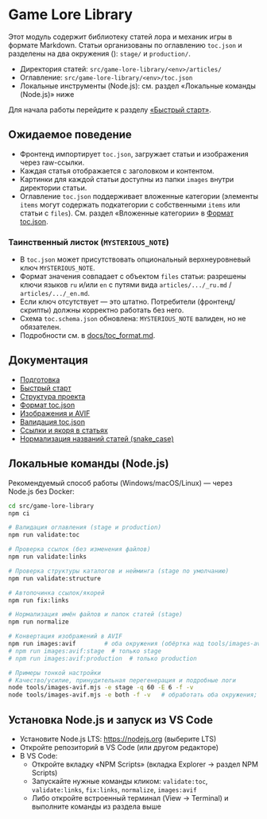 # Game Lore Library

Этот модуль содержит библиотеку статей лора и механик игры в формате Markdown. Статьи организованы по оглавлению `toc.json` и разделены на два окружения (<env>): `stage/` и `production/`.

- Директория статей: `src/game-lore-library/<env>/articles/`
- Оглавление: `src/game-lore-library/<env>/toc.json`
- Локальные инструменты (Node.js): см. раздел «Локальные команды (Node.js)» ниже

Для начала работы перейдите к разделу [«Быстрый старт»](docs/quickstart.md).

## Ожидаемое поведение

- Фронтенд импортирует `toc.json`, загружает статьи и изображения через raw-ссылки.
- Каждая статья отображается с заголовком и контентом.
- Картинки для каждой статьи доступны из папки `images` внутри директории статьи.
- Оглавление `toc.json` поддерживает вложенные категории (элементы `items` могут содержать подкатегории с собственными `items` или статьи с `files`). См. раздел «Вложенные категории» в [Формат toc.json](docs/toc_format.md).

### Таинственный листок (`MYSTERIOUS_NOTE`)

- В `toc.json` может присутствовать опциональный верхнеуровневый ключ `MYSTERIOUS_NOTE`.
- Формат значения совпадает с объектом `files` статьи: разрешены ключи языков `ru` и/или `en` с путями вида `articles/.../_ru.md` / `articles/.../_en.md`.
- Если ключ отсутствует — это штатно. Потребители (фронтенд/скрипты) должны корректно работать без него.
- Схема `toc.schema.json` обновлена: `MYSTERIOUS_NOTE` валиден, но не обязателен.
- Подробности см. в [docs/toc_format.md](docs/toc_format.md#опциональный-таинственный-листок-mysterious_leaf).

## Документация

- [Подготовка](docs/prepare.md)
- [Быстрый старт](docs/quickstart.md)
- [Структура проекта](docs/structure.md)
- [Формат toc.json](docs/toc_format.md)
- [Изображения и AVIF](docs/images.md)
- [Валидация toc.json](docs/validation.md)
- [Ссылки и якоря в статьях](docs/links.md)
- [Нормализация названий статей (snake_case)](docs/normalization.md)

## Локальные команды (Node.js)

Рекомендуемый способ работы (Windows/macOS/Linux) — через Node.js без Docker:

```bash
cd src/game-lore-library
npm ci
```

```bash
# Валидация оглавления (stage и production)
npm run validate:toc
```

```bash
# Проверка ссылок (без изменения файлов)
npm run validate:links
```

```bash
# Проверка структуры каталогов и нейминга (stage по умолчанию)
npm run validate:structure
```

```bash
# Автопочинка ссылок/якорей
npm run fix:links
```

```bash
# Нормализация имён файлов и папок статей (stage)
npm run normalize
```

```bash
# Конвертация изображений в AVIF
npm run images:avif        # оба окружения (обёртка над tools/images-avif.mjs)
# npm run images:avif:stage  # только stage
# npm run images:avif:production  # только production

# Примеры тонкой настройки
# Качество/усилие, принудительная перегенерация и подробные логи
node tools/images-avif.mjs -e stage -q 60 -E 6 -f -v
node tools/images-avif.mjs -e both -f -v   # обработать оба окружения; отсутствующее окружение будет пропущено
```

## Установка Node.js и запуск из VS Code

- Установите Node.js LTS: https://nodejs.org (выберите LTS)
- Откройте репозиторий в VS Code (или другом редакторе)
- В VS Code:
  - Откройте вкладку «NPM Scripts» (вкладка Explorer → раздел NPM Scripts)
  - Запускайте нужные команды кликом: `validate:toc`, `validate:links`, `fix:links`, `normalize`, `images:avif`
  - Либо откройте встроенный терминал (View → Terminal) и выполните команды из раздела выше
